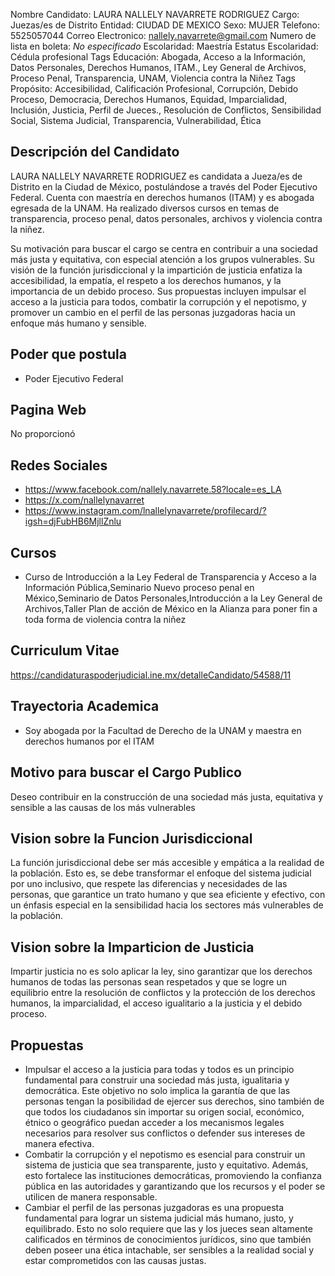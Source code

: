 Nombre Candidato: LAURA NALLELY NAVARRETE RODRIGUEZ
Cargo: Juezas/es de Distrito
Entidad: CIUDAD DE MEXICO
Sexo: MUJER
Telefono: 5525057044
Correo Electronico: nallely.navarrete@gmail.com
Numero de lista en boleta: *No especificado*
Escolaridad: Maestría
Estatus Escolaridad: Cédula profesional
Tags Educación: Abogada, Acceso a la Información, Datos Personales, Derechos Humanos, ITAM., Ley General de Archivos, Proceso Penal, Transparencia, UNAM, Violencia contra la Niñez
Tags Propósito: Accesibilidad, Calificación Profesional, Corrupción, Debido Proceso, Democracia, Derechos Humanos, Equidad, Imparcialidad, Inclusión, Justicia, Perfil de Jueces., Resolución de Conflictos, Sensibilidad Social, Sistema Judicial, Transparencia, Vulnerabilidad, Ética


## Descripción del Candidato 

LAURA NALLELY NAVARRETE RODRIGUEZ es candidata a Jueza/es de Distrito en la Ciudad de México, postulándose a través del Poder Ejecutivo Federal. Cuenta con maestría en derechos humanos (ITAM) y es abogada egresada de la UNAM. Ha realizado diversos cursos en temas de transparencia, proceso penal, datos personales, archivos y violencia contra la niñez.

Su motivación para buscar el cargo se centra en contribuir a una sociedad más justa y equitativa, con especial atención a los grupos vulnerables.  Su visión de la función jurisdiccional y la impartición de justicia enfatiza la accesibilidad, la empatía, el respeto a los derechos humanos, y la importancia de un debido proceso. Sus propuestas incluyen impulsar el acceso a la justicia para todos, combatir la corrupción y el nepotismo, y promover un cambio en el perfil de las personas juzgadoras hacia un enfoque más humano y sensible.


## Poder que postula

- Poder Ejecutivo Federal


## Pagina Web

No proporcionó


## Redes Sociales

- https://www.facebook.com/nallely.navarrete.58?locale=es_LA
- https://x.com/nallelynavarret
- https://www.instagram.com/lnallelynavarrete/profilecard/?igsh=djFubHB6MjllZnlu


## Cursos

- Curso de Introducción a la Ley Federal de Transparencia y Acceso a la Información Pública,Seminario Nuevo proceso penal en México,Seminario de Datos Personales,Introducción a la Ley General de Archivos,Taller Plan de acción  de México en la Alianza   para poner fin a toda forma de violencia contra la niñez


## Curriculum Vitae

https://candidaturaspoderjudicial.ine.mx/detalleCandidato/54588/11


## Trayectoria Academica

- Soy abogada por la Facultad de Derecho de la UNAM y maestra en derechos humanos por el ITAM


## Motivo para buscar el Cargo Publico

Deseo contribuir en la construcción de una sociedad más justa, equitativa y sensible a las causas de los más vulnerables


## Vision sobre la Funcion Jurisdiccional

La función jurisdiccional debe ser más accesible y empática a la realidad de la población. Esto es, se debe transformar el enfoque del sistema judicial por uno inclusivo, que respete las diferencias y necesidades de las personas, que garantice un trato humano y que sea eficiente y efectivo, con un énfasis especial en la sensibilidad hacia los sectores más vulnerables de la población.


## Vision sobre la Imparticion de Justicia

Impartir justicia no es solo aplicar la ley, sino garantizar que los derechos humanos de todas las personas sean respetados y que se logre un equilibrio entre la resolución de conflictos y la protección de los derechos humanos, la imparcialidad, el acceso igualitario a la justicia y el debido proceso.


## Propuestas

- Impulsar el acceso a la justicia para todas y todos es un principio fundamental para construir una sociedad más justa, igualitaria y democrática. Este objetivo no solo implica la garantía de que las personas tengan la posibilidad de ejercer sus derechos, sino también de que todos los ciudadanos sin importar su origen social, económico, étnico o geográfico puedan acceder a los mecanismos legales necesarios para resolver sus conflictos o defender sus intereses de manera efectiva.
- Combatir la corrupción y el nepotismo es esencial para construir un sistema de justicia que sea transparente, justo y equitativo. Además, esto fortalece las instituciones democráticas, promoviendo la confianza pública en las autoridades y garantizando que los recursos y el poder se utilicen de manera responsable.
- Cambiar el perfil de las personas juzgadoras es una propuesta fundamental para lograr un sistema judicial más humano, justo, y equilibrado. Esto no solo requiere que las y los jueces sean altamente calificados en términos de conocimientos jurídicos, sino que también deben poseer una ética intachable, ser sensibles a la realidad social y estar comprometidos con las causas justas.

